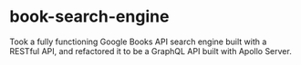 # book-search-engine
Took a fully functioning Google Books API search engine built with a RESTful API, and refactored it to be a GraphQL API built with Apollo Server.
